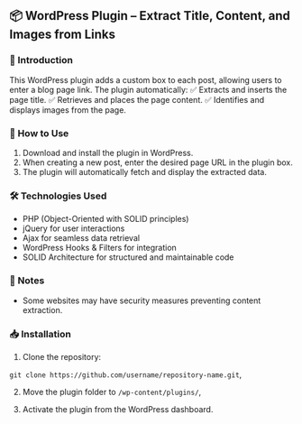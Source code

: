 ﻿## 📦 WordPress Plugin – Extract Title, Content, and Images from Links

### 🚀 Introduction

This WordPress plugin adds a custom box to each post, allowing users to enter a blog page link. The plugin automatically:
✅ Extracts and inserts the page title.
✅ Retrieves and places the page content.
✅ Identifies and displays images from the page.

### 🔧 How to Use
1. Download and install the plugin in WordPress.
2. When creating a new post, enter the desired page URL in the plugin box.
3. The plugin will automatically fetch and display the extracted data.

### 🛠 Technologies Used

- PHP (Object-Oriented with SOLID principles)
- jQuery for user interactions
- Ajax for seamless data retrieval
- WordPress Hooks & Filters for integration
- SOLID Architecture for structured and maintainable code

### 📌 Notes
- Some websites may have security measures preventing content extraction.

### 📥 Installation
1. Clone the repository:

`git clone https://github.com/username/repository-name.git`,

2. Move the plugin folder to `/wp-content/plugins/`,

3. Activate the plugin from the WordPress dashboard.
